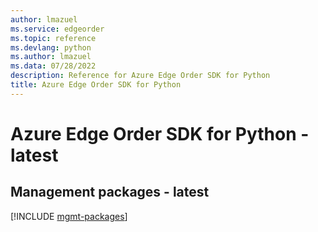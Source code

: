 ```yaml
---
author: lmazuel
ms.service: edgeorder
ms.topic: reference
ms.devlang: python
ms.author: lmazuel
ms.data: 07/28/2022
description: Reference for Azure Edge Order SDK for Python
title: Azure Edge Order SDK for Python
---
```

# Azure Edge Order SDK for Python - latest

## Management packages - latest
[!INCLUDE [mgmt-packages](edge-order-mgmt-index.md)]